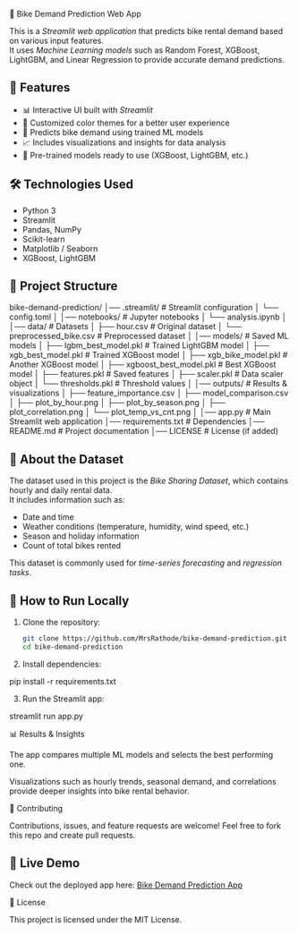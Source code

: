 🚴 Bike Demand Prediction Web App

This is a _Streamlit web application_ that predicts bike rental demand based on various input features.  
It uses _Machine Learning models_ such as Random Forest, XGBoost, LightGBM, and Linear Regression to provide accurate demand predictions.

## 🌟 Features

- 📊 Interactive UI built with _Streamlit_
- 🎨 Customized color themes for a better user experience
- 🤖 Predicts bike demand using trained ML models
- 📈 Includes visualizations and insights for data analysis
- 💾 Pre-trained models ready to use (XGBoost, LightGBM, etc.)

## 🛠 Technologies Used

- Python 3
- Streamlit
- Pandas, NumPy
- Scikit-learn
- Matplotlib / Seaborn
- XGBoost, LightGBM

## 📂 Project Structure

bike-demand-prediction/
│── .streamlit/ # Streamlit configuration
│ └── config.toml
│
│── notebooks/ # Jupyter notebooks
│ └── analysis.ipynb
│
│── data/ # Datasets
│ ├── hour.csv # Original dataset
│ └── preprocessed_bike.csv # Preprocessed dataset
│
│── models/ # Saved ML models
│ ├── lgbm_best_model.pkl # Trained LightGBM model
│ ├── xgb_best_model.pkl # Trained XGBoost model
│ ├── xgb_bike_model.pkl # Another XGBoost model
│ ├── xgboost_best_model.pkl # Best XGBoost model
│ ├── features.pkl # Saved features
│ ├── scaler.pkl # Data scaler object
│ └── thresholds.pkl # Threshold values
│
│── outputs/ # Results & visualizations
│ ├── feature_importance.csv
│ ├── model_comparison.csv
│ ├── plot_by_hour.png
│ ├── plot_by_season.png
│ ├── plot_correlation.png
│ └── plot_temp_vs_cnt.png
│
│── app.py # Main Streamlit web application
│── requirements.txt # Dependencies
│── README.md # Project documentation
│── LICENSE # License (if added)

## 📂 About the Dataset

The dataset used in this project is the _Bike Sharing Dataset_, which contains hourly and daily rental data.  
It includes information such as:

- Date and time
- Weather conditions (temperature, humidity, wind speed, etc.)
- Season and holiday information
- Count of total bikes rented

This dataset is commonly used for _time-series forecasting_ and _regression tasks_.

## 🚀 How to Run Locally

1. Clone the repository:

   ```bash
   git clone https://github.com/MrsRathode/bike-demand-prediction.git
   cd bike-demand-prediction

   ```

2. Install dependencies:

pip install -r requirements.txt

3. Run the Streamlit app:

streamlit run app.py

📊 Results & Insights

The app compares multiple ML models and selects the best performing one.

Visualizations such as hourly trends, seasonal demand, and correlations provide deeper insights into bike rental behavior.

🤝 Contributing

Contributions, issues, and feature requests are welcome!
Feel free to fork this repo and create pull requests.

## 🚀 Live Demo

Check out the deployed app here: [Bike Demand Prediction App](https://bikprediction.streamlit.app/)

📜 License

This project is licensed under the MIT License.
